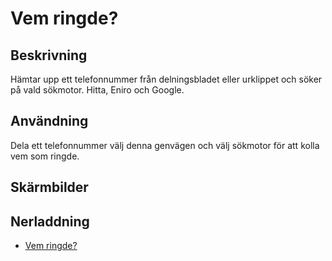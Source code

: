 # Vem ringde?

## Beskrivning

Hämtar upp ett telefonnummer från delningsbladet eller urklippet och söker på vald sökmotor. Hitta, Eniro och Google.

## Användning

Dela ett telefonnummer välj denna genvägen och välj sökmotor för att kolla vem som ringde.

## Skärmbilder

## Nerladdning

- [Vem ringde?](https://www.icloud.com/shortcuts/6429e5067e634af2b9392c4ad4cd84d6)
